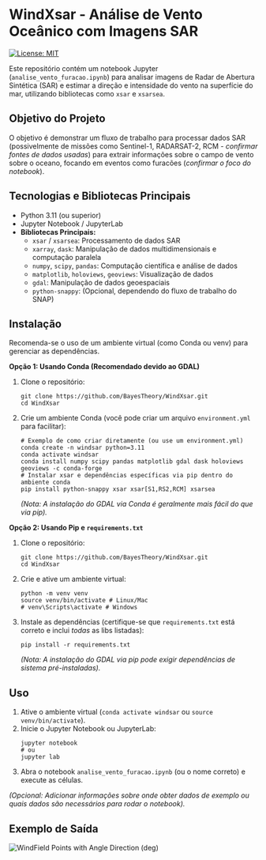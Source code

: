 # WindXsar - Análise de Vento Oceânico com Imagens SAR

[![License: MIT](https://img.shields.io/badge/License-MIT-blue.svg)](https://opensource.org/licenses/MIT) <!-- Exemplo: Adicione um badge de licença -->

Este repositório contém um notebook Jupyter (`analise_vento_furacao.ipynb`) para analisar imagens de Radar de Abertura Sintética (SAR) e estimar a direção e intensidade do vento na superfície do mar, utilizando bibliotecas como `xsar` e `xsarsea`.

## Objetivo do Projeto

O objetivo é demonstrar um fluxo de trabalho para processar dados SAR (possivelmente de missões como Sentinel-1, RADARSAT-2, RCM - *confirmar fontes de dados usadas*) para extrair informações sobre o campo de vento sobre o oceano, focando em eventos como furacões (*confirmar o foco do notebook*).

## Tecnologias e Bibliotecas Principais

*   Python 3.11 (ou superior)
*   Jupyter Notebook / JupyterLab
*   **Bibliotecas Principais:**
    *   `xsar` / `xsarsea`: Processamento de dados SAR
    *   `xarray`, `dask`: Manipulação de dados multidimensionais e computação paralela
    *   `numpy`, `scipy`, `pandas`: Computação científica e análise de dados
    *   `matplotlib`, `holoviews`, `geoviews`: Visualização de dados
    *   `gdal`: Manipulação de dados geoespaciais
    *   `python-snappy`: (Opcional, dependendo do fluxo de trabalho do SNAP)

## Instalação

Recomenda-se o uso de um ambiente virtual (como Conda ou venv) para gerenciar as dependências.

**Opção 1: Usando Conda (Recomendado devido ao GDAL)**

1.  Clone o repositório:
    ```
    git clone https://github.com/BayesTheory/WindXsar.git
    cd WindXsar
    ```
2.  Crie um ambiente Conda (você pode criar um arquivo `environment.yml` para facilitar):
    ```
    # Exemplo de como criar diretamente (ou use um environment.yml)
    conda create -n windsar python=3.11
    conda activate windsar
    conda install numpy scipy pandas matplotlib gdal dask holoviews geoviews -c conda-forge
    # Instalar xsar e dependências específicas via pip dentro do ambiente conda
    pip install python-snappy xsar xsar[S1,RS2,RCM] xsarsea
    ```
    *(Nota: A instalação do GDAL via Conda é geralmente mais fácil do que via pip).*

**Opção 2: Usando Pip e `requirements.txt`**

1.  Clone o repositório:
    ```
    git clone https://github.com/BayesTheory/WindXsar.git
    cd WindXsar
    ```
2.  Crie e ative um ambiente virtual:
    ```
    python -m venv venv
    source venv/bin/activate # Linux/Mac
    # venv\Scripts\activate # Windows
    ```
3.  Instale as dependências (certifique-se que `requirements.txt` está correto e inclui *todas* as libs listadas):
    ```
    pip install -r requirements.txt
    ```
    *(Nota: A instalação do GDAL via pip pode exigir dependências de sistema pré-instaladas).*

## Uso

1.  Ative o ambiente virtual (`conda activate windsar` ou `source venv/bin/activate`).
2.  Inicie o Jupyter Notebook ou JupyterLab:
    ```
    jupyter notebook
    # ou
    jupyter lab
    ```
3.  Abra o notebook `analise_vento_furacao.ipynb` (ou o nome correto) e execute as células.

*(Opcional: Adicionar informações sobre onde obter dados de exemplo ou quais dados são necessários para rodar o notebook).*

## Exemplo de Saída

![WindField Points with Angle Direction (deg)](https://github.com/BayesTheory/xsar/assets/47011842/026fc43f-1ea9-4f85-b3bc-49345d25803d)




